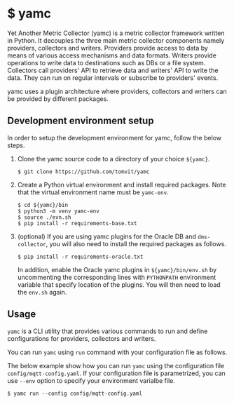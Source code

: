 # $ yamc

Yet Another Metric Collector (yamc) is a metric collector framework written in Python. It decouples the three main metric collector components namely providers, collectors and writers. Providers provide access to data by means of various access mechanisms and data formats. Writers provide operations to write data to destinations such as DBs or a file system. Collectors call providers' API to retrieve data and writers' API to write the data. They can run on regular intervals or subscribe to providers' events.  

yamc uses a plugin architecture where providers, collectors and writers can be provided by different packages.  

## Development environment setup

In order to setup the development environment for yamc, follow the below steps.

1. Clone the yamc source code to a directory of your choice `${yamc}`.

   ```
   $ git clone https://github.com/tomvit/yamc
   ```

2. Create a Python virtual environment and install required packages. Note that the virtual environment name must be `yamc-env`.
   ```
   $ cd ${yamc}/bin
   $ python3 -m venv yamc-env
   $ source ./evn.sh
   $ pip install -r requirements-base.txt
   ```

3. (optional) If you are using yamc plugins for the Oracle DB and `dms-collector`, you will also need to install the required packages as follows.

   ```
   $ pip install -r requirements-oracle.txt
   ```  

   In addition, enable the Oracle yamc plugins in `${yamc}/bin/env.sh` by uncommenting the corresponding lines with `PYTHONPATH` environment variable that specify location of the plugins. You will then need to load the `env.sh` again.

## Usage

`yamc` is a CLI utility that provides various commands to run and define configurations for providers, collectors and writers.

You can run `yamc` using `run` command with your configuration file as follows.

The below example show how you can run `yamc` using the configuration file `config/mqtt-config.yaml`. If your configuration file is parametrized, you can use `--env` option to specify your environment varialbe file.

```
$ yamc run --config config/mqtt-config.yaml
```
